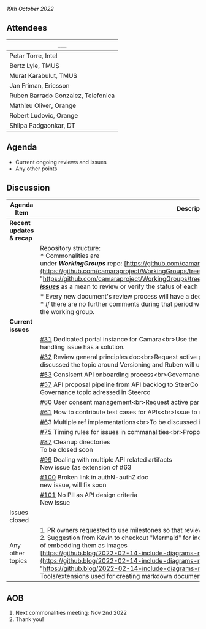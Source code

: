 <span class="colour" style="color:rgb(0, 0, 0)">*19th October 2022*</span>

## Attendees

| \_\_\_ |
| --- |
| Petar Torre, Intel |
| Bertz Lyle, TMUS |
| Murat Karabulut, TMUS |
| Jan Friman, Ericsson |
| Ruben Barrado Gonzalez, Telefonica |
| Mathieu Oliver, Orange |
| Robert Ludovic, Orange |
| Shilpa Padgaonkar, DT |

## Agenda

* Current ongoing reviews and issues
* Any other points

## Discussion

| Agenda Item | Description |
| ----------- | ----------- |
| **Recent updates & recap** |  |
|  | Repository structure:<br>\* Commonalities are under <i>**WorkingGroups**</i> repo: [https://github.com/camaraproject/WorkingGroups/tree/main/Commonalities](https://github.com/camaraproject/WorkingGroups/tree/main/Commonalities "https://github.com/camaraproject/WorkingGroups/tree/main/Commonalities")<br>\* Please use [***GitHub issues***](https://github.com/camaraproject/WorkingGroups/issues?q=is%3Aissue+is%3Aopen+label%3Acommonalities "https://github.com/camaraproject/WorkingGroups/issues?q=is%3Aissue+is%3Aopen+label%3Acommonalities") as a mean to review or verify the status of each deliverable. |
|  | \* Every new document's review process will have a dedicated GitHub issue<br>\* *If* there are no further comments during that period we consider the document as <b>*final*</b> and <b>*accepted*</b> by the working group. |
| **Current issues** |  |
|  | [#31](https://github.com/camaraproject/WorkingGroups/issues/31 "https://github.com/camaraproject/WorkingGroups/issues/31") Dedicated portal instance for Camara<br>Use the static sheet solution for now. Revist later if cost handling issue has a solution. |
|  | [#32](https://github.com/camaraproject/WorkingGroups/issues/32 "https://github.com/camaraproject/WorkingGroups/issues/32") Review general principles doc<br>Request active participation in review for [#PR72](https://github.com/camaraproject/WorkingGroups/pull/72 "https://github.com/camaraproject/WorkingGroups/pull/72"). Ruben and Shilpa discussed the topic around Versioning and Ruben will udpate the doc with discussed details. |
|  | [#53](https://github.com/camaraproject/WorkingGroups/issues/53 "https://github.com/camaraproject/WorkingGroups/issues/53") Consisent API onboarding process<br>Governance topic adressed in Steerco |
|  | [#57](https://github.com/camaraproject/WorkingGroups/issues/57 "https://github.com/camaraproject/WorkingGroups/issues/57") API proposal pipeline from API backlog to SteerCo approval<br>[#PR77](https://github.com/camaraproject/WorkingGroups/pull/77 "https://github.com/camaraproject/WorkingGroups/pull/77") API Backlog Overview Doc. Governance topic adressed in Steerco |
|  | [#60](https://github.com/camaraproject/WorkingGroups/issues/60 "https://github.com/camaraproject/WorkingGroups/issues/60") User consent management<br>Request active participation in review for [#PR68](https://github.com/camaraproject/WorkingGroups/pull/68 "https://github.com/camaraproject/WorkingGroups/pull/68") |
|  | [#61](https://github.com/camaraproject/WorkingGroups/issues/61 "https://github.com/camaraproject/WorkingGroups/issues/61") How to contribute test cases for APIs<br>Issue to remain open to gather feedback. |
|  | [#6](https://github.com/camaraproject/WorkingGroups/issues/61 "https://github.com/camaraproject/WorkingGroups/issues/61")3 Multiple ref implementations<br>To be discussed in next commonalities call |
|  | [#75](https://github.com/camaraproject/WorkingGroups/issues/75 "https://github.com/camaraproject/WorkingGroups/issues/75") Timing rules for issues in commanalities<br>Proposal to be addressed in Steerco |
|  | [#87](https://github.com/camaraproject/WorkingGroups/issues/87) Cleanup directories<br>To be closed soon |
|  | [#99](https://github.com/camaraproject/WorkingGroups/issues/99) Dealing with multiple API related artifacts <br>New issue (as extension of #63 |
|  | [#100](https://github.com/camaraproject/WorkingGroups/issues/100) Broken link in authN-authZ doc<br>new issue, will fix soon |
|  | [#101](https://github.com/camaraproject/WorkingGroups/issues/101) No PII as API design criteria<br>New issue |
| Issues closed |  |
| Any other topics | 1\. PR owners requested to use milestones so that reviewers can plan accordingly<br>2\. Suggestion from Kevin to checkout "Mermaid" for including diagrams in markdown documents instead of embedding them as images<br>[https://github.blog/2022-02-14-include-diagrams-markdown-files-mermaid/](https://github.blog/2022-02-14-include-diagrams-markdown-files-mermaid/ "https://github.blog/2022-02-14-include-diagrams-markdown-files-mermaid/")<br>3\. Tools/extensions used for creating markdown documents:\- Browser\, VSCode\, VScode \+ extension Unotes |

## AOB

1. Next commonalities meeting: Nov 2nd 2022
2. Thank you!
